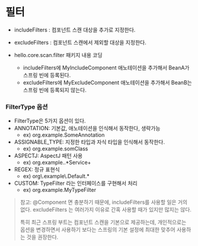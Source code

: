 # 필터

* includeFilters : 컴포넌트 스캔 대상을 추가로 지정한다.
* excludeFilters : 컴포넌트 스캔에서 제외할 대상을 지정한다.

* hello.core.scan.filter 패키지 내용 코딩
  * includeFilters에 MyIncludeComponent 애노테이션을 추가해서 BeanA가 스프링 빈에 등록된다.
  * excludeFilters에 MyExcludeComponent 애노테이션을 추가해서 BeanB는 스프링 빈에 등록되지 않는다.

### FilterType 옵션

* FilterType은 5가지 옵션이 있다.
* ANNOTATION: 기본값, 애노테이션을 인식해서 동작한다, 생략가능
  * ex) org.example.SomeAnnotation
* ASSIGNABLE_TYPE: 지정한 타입과 자식 타입을 인식해서 동작한다.
  * ex) org.example.somClass
* ASPECTJ: AspectJ 패턴 사용
  * ex) org.example..*Service+
* REGEX: 정규 표현식
  * ex) org\\.example\\.Default.*
* CUSTOM: TypeFilter 라는 인터페이스를 구현해서 처리
  * ex) org.example.MyTypeFilter

> 참고: @Component 면 충분하기 때문에, includeFilters를 사용할 일은 거의 없다. excludeFilters 는 여러가지 이유로 간혹 사용할 때가 있지만 많지는 않다.
>
> 특히 최근 스프링 부트는 컴포넌트 스캔을 기본으로 제공하는데, 개인적으로는 옵션을 변경하면서 사용하기 보다는 스프링의 기본 설정에 최대한 맞추어 사용하는 것을 권장한다.